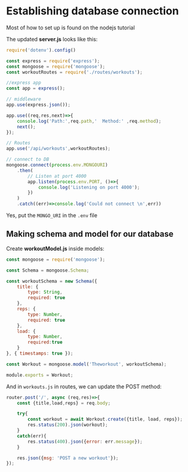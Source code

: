 # Establishing database connection

Most of how to set up is found on the nodejs tutorial

The updated **server.js** looks like this:

```js
require('dotenv').config()

const express = require('express');
const mongoose = require('mongoose');
const workoutRoutes = require('./routes/workouts');

//express app
const app = express();

// middleware
app.use(express.json());

app.use((req,res,next)=>{
    console.log('Path:',req.path,'  Method:' ,req.method);
    next();
});

// Routes
app.use('/api/workouts',workoutRoutes);

// connect to DB
mongoose.connect(process.env.MONGOURI)
    .then(
        // Listen at port 4000
        app.listen(process.env.PORT, ()=>{
            console.log('Listening on port 4000');
        })
    )
    .catch((err)=>console.log('Could not connect \n',err))
```

Yes, put the `MONGO_URI` in the `.env` file

## Making schema and model for our database

Create **workoutModel.js** inside models:
```js
const mongoose = require('mongoose');

const Schema = mongoose.Schema;

const workoutSchema = new Schema({
    title: {
        type: String,
        required: true
    },
    reps: {
        type: Number,
        required: true
    },
    load: {
        type: Number,
        required:true
    }
}, { timestamps: true });

const Workout = mongoose.model('Theworkout', workoutSchema);

module.exports = Workout;
```

And in `workouts.js` in routes, we can update the POST method:
```js
router.post('/', async (req,res)=>{
    const {title,load,reps} = req.body;

    try{
        const workout = await Workout.create({title, load, reps});
        res.status(200).json(workout);
    }
    catch(err){
        res.status(400).json({error: err.message});
    }

    res.json({msg: 'POST a new workout'});
});
```
